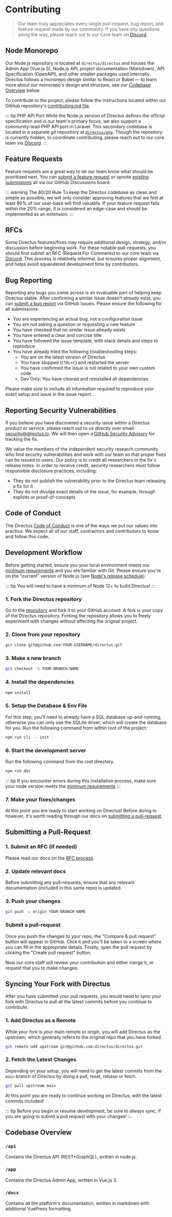 

# Contributing

> Our team truly appreciates every single pull-request, bug report, and feature request made by our community. If you
> have _any_ questions along the way, please reach out to our Core team on [Discord](https://directus.chat).

## Node Monorepo

Our Node.js repository is located at `directus/directus` and houses the Admin App (Vue.js 3), Node.js API, project
documentation (Markdown), API Specification (OpenAPI), and other smaller packages used internally. Directus follows a
monorepo design similar to React or Babel — to learn more about our monorepo's design and structure, see our
[Codebase Overview](#codebase-overview) below.

To contribute to the project, please follow the instructions located within our GitHub repository's
[contributing.md file](https://github.com/directus/directus/blob/main/contributing.md).

<!-- prettier-ignore-start -->
::: tip PHP API Port
While the Node.js version of Directus defines the official specification and is
our team's primary focus, we also support a community-lead PHP API port in Laravel. This secondary
codebase is located in a separate git repository at [`directus/php`](https://github.com/directus).
Though the repository is currently hidden, to coordinate contributing, please reach out to our core team via
[Discord](https://directus.chat). 
:::
<!-- prettier-ignore-end -->

## Feature Requests

Feature requests are a great way to let our team know what should be prioritized next. You can
[submit a feature request](https://github.com/directus/directus/discussions/category_choices) or upvote
[existing submissions](https://github.com/directus/directus/discussions) all via our GitHub Discussions board.

<!-- prettier-ignore-start -->
::: warning The 80/20 Rule
To keep the Directus codebase as clean and simple as possible, we will
only consider approving features that we feel at least 80% of our user-base will find valuable. If
your feature request falls within the 20% range, it is considered an edge-case and should be
implemented as an extension.
:::
<!-- prettier-ignore-end -->

## RFCs

Some Directus features/fixes may require additional design, strategy, and/or discussion before beginning work. For these
notable pull-requests, you should first submit an RFC (Request For Comments) to our core team via
[Discord](https://directus.chat). This process is relatively informal, but ensures proper alignment, and helps avoid
squandered development time by contributors.

## Bug Reporting

Reporting any bugs you come across is an invaluable part of helping keep Directus stable. After confirming a similar
issue doesn't already exist, you can [submit a bug report](https://github.com/directus/directus/issues/new) via GitHub
Issues. Please ensure the following for all submissions:

- You are experiencing an actual bug, not a configuration issue
- You are not asking a question or requesting a new feature
- You have checked that no similar issue already exists
- You have entered a clear and concise title
- You have followed the issue template, with stack details and steps to reproduce
- You have already tried the following troubleshooting steps:
  - You are on the latest version of Directus
  - You have stopped (`CTRL+C`) and restarted the server
  - You have confirmed the issue is not related to your own custom code
  - Dev Only: You have cleared and reinstalled all dependencies

Please make sure to include all information required to reproduce your exact setup and issue in the issue report.

## Reporting Security Vulnerabilities

If you believe you have discovered a security issue within a Directus product or service, please reach out to us
directly over email: [security@directus.io](mailto:security@directus.io). We will then open a
[GitHub Security Advisory](https://github.com/directus/directus/security/advisories) for tracking the fix.

We value the members of the independent security research community who find security vulnerabilities and work with our
team so that proper fixes can be issued to users. Our policy is to credit all researchers in the fix's release notes. In
order to receive credit, security researchers must follow responsible disclosure practices, including:

- They do not publish the vulnerability prior to the Directus team releasing a fix for it
- They do not divulge exact details of the issue, for example, through exploits or proof-of-concepts

## Code of Conduct

The Directus [Code of Conduct](https://github.com/directus/directus/blob/main/code_of_conduct.md) is one of the ways we
put our values into practice. We expect all of our staff, contractors and contributors to know and follow this code.

## Development Workflow

Before getting started, ensure you your local environment meets our [minimum requirements](/guides/installation/cli) and
you are familiar with Git. Please ensure you're on the "current" version of Node.js (see [Node's release schedule](https://nodejs.org/en/about/releases/)).

<!-- prettier-ignore-start -->
::: tip
You will need to have a minimum of Node 12+ to build Directus!
:::
<!-- prettier-ignore-end -->

### 1. Fork the Directus repository

Go to the [repository](https://github.com/directus/directus) and fork it to your GitHub account. A fork is your copy of the Directus repository. 
Forking the repository allows you to freely experiment with changes without affecting the original project.

### 2. Clone from your repository

```bash
git clone git@github.com:YOUR-USERNAME/directus.git
```

### 3. Make a new branch

```bash
git checkout -b YOUR-BRANCH-NAME
```

### 4. Install the dependencies

```bash
npm install
```

### 5. Setup the Database & Env File

For this step, you'll need to already have a SQL database up-and-running, otherwise you can only use the SQLite driver,
which will create the database for you. Run the following command from within root of the project:

```bash
npm run cli -- init
```

### 6. Start the development server

Run the following command from the root directory.

```bash
npm run dev
```

<!-- prettier-ignore-start -->
::: tip
If you encounter errors during this installation process, make sure your node version meets the [minimum requirements](/guides/installation/cli)
:::
<!-- prettier-ignore-end -->

### 7. Make your fixes/changes

At this point you are ready to start working on Directus! Before diving in however, it's worth reading through our docs
on [submitting a pull-request](#Submitting-a-Pull-Request).

## Submitting a Pull-Request

### 1. Submit an RFC (if needed)

Please read our docs on the [RFC process](#rfcs).

### 2. Update relevant docs

Before submitting any pull-requests, ensure that any relevant documentation (included in this same repo) is updated.

### 3. Push your changes

```bash
git push -u origin YOUR-BRANCH-NAME
```

### Submit a pull-request

Once you push the changes to your repo, the "Compare & pull request" button will appear in GitHub. 
Click it and you'll be taken to a screen where you can fill in the appropriate details. 
Finally, open the pull request by clicking the "Create pull request" button.

Now our core staff will review your contribution and either merge it, or request that you to make changes.

## Syncing Your Fork with Directus

After you have submitted your pull requests, you would need to sync your fork with Directus to pull all the latest commits before you continue to contribute.

### 1. Add Directus as a Remote

While your fork is your main remote or origin, you will add Directus as the upstream, which generally refers to the original repo that you have forked.

```bash
git remote add upstream git@github.com:directus/directus.git
```

### 2. Fetch the Latest Changes

Depending on your setup, you will need to get the latest commits from the `main` branch of Directus by doing a pull, reset, rebase or fetch.

```bash
git pull upstream main
```

At this point you are ready to continue working on Directus, with the latest commits included! 

<!-- prettier-ignore-start -->
::: tip
Before you begin or resume development, be sure to always sync, if you are going to submit a pull request with your changes!
:::
<!-- prettier-ignore-end -->

## Codebase Overview

### `/api`

Contains the Directus API (REST+GraphQL), written in node.js.

### `/app`

Contains the Directus Admin App, written in Vue.js 3.

### `/docs`

Contains all the platform's documentation, written in markdown with additional VuePress formatting.

